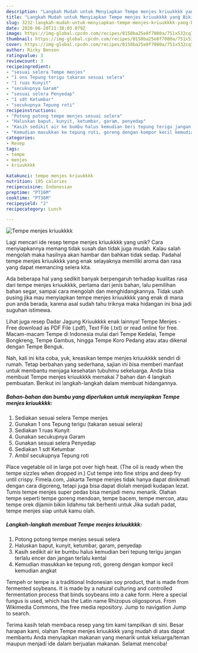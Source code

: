 ```yaml
---
description: "Langkah Mudah untuk Menyiapkan Tempe menjes kriuukkkk yang Bikin Ngiler"
title: "Langkah Mudah untuk Menyiapkan Tempe menjes kriuukkkk yang Bikin Ngiler"
slug: 3232-langkah-mudah-untuk-menyiapkan-tempe-menjes-kriuukkkk-yang-bikin-ngiler
date: 2020-06-20T21:38:03.079Z
image: https://img-global.cpcdn.com/recipes/0158ba25e8f7080a/751x532cq70/tempe-menjes-kriuukkkk-foto-resep-utama.jpg
thumbnail: https://img-global.cpcdn.com/recipes/0158ba25e8f7080a/751x532cq70/tempe-menjes-kriuukkkk-foto-resep-utama.jpg
cover: https://img-global.cpcdn.com/recipes/0158ba25e8f7080a/751x532cq70/tempe-menjes-kriuukkkk-foto-resep-utama.jpg
author: Ricky Benson
ratingvalue: 3
reviewcount: 3
recipeingredient:
- "sesuai selera Tempe menjes"
- "1 ons Tepung terigu takaran sesuai selera"
- "1 ruas Kunyit"
- "secukupnya Garam"
- "sesuai selera Penyedap"
- "1 sdt Ketumbar"
- "secukupnya Tepung roti"
recipeinstructions:
- "Potong potong tempe menjes sesuai selera"
- "Haluskan baput, kunyit, ketumbar, garam, penyedap"
- "Kasih sedikit air ke bumbu halus kemudian beri tepung terigu jangan terlalu encer dan jangan terlalu kental"
- "Kemudian masukkan ke tepung roti, goreng dengan kompor kecil kemudian angkat"
categories:
- Resep
tags:
- tempe
- menjes
- kriuukkkk

katakunci: tempe menjes kriuukkkk 
nutrition: 195 calories
recipecuisine: Indonesian
preptime: "PT16M"
cooktime: "PT36M"
recipeyield: "2"
recipecategory: Lunch

---
```



![Tempe menjes kriuukkkk](https://img-global.cpcdn.com/recipes/0158ba25e8f7080a/751x532cq70/tempe-menjes-kriuukkkk-foto-resep-utama.jpg)

Lagi mencari ide resep tempe menjes kriuukkkk yang unik? Cara menyiapkannya memang tidak susah dan tidak juga mudah. Kalau salah mengolah maka hasilnya akan hambar dan bahkan tidak sedap. Padahal tempe menjes kriuukkkk yang enak selayaknya memiliki aroma dan rasa yang dapat memancing selera kita.

Ada beberapa hal yang sedikit banyak berpengaruh terhadap kualitas rasa dari tempe menjes kriuukkkk, pertama dari jenis bahan, lalu pemilihan bahan segar, sampai cara mengolah dan menghidangkannya. Tidak usah pusing jika mau menyiapkan tempe menjes kriuukkkk yang enak di mana pun anda berada, karena asal sudah tahu triknya maka hidangan ini bisa jadi suguhan istimewa.

Lihat juga resep Dadar Jagung Kriuukkkk enak lainnya! Tempe Menjes - Free download as PDF File (.pdf), Text File (.txt) or read online for free. Macam-macam Tempe di Indonesia mulai dari Tempe Kedelai, Tempe Bongkreng, Tempe Gambus, hingga Tempe Koro Pedang atau atau dikenal dengan Tempe Benguk.


Nah, kali ini kita coba, yuk, kreasikan tempe menjes kriuukkkk sendiri di rumah. Tetap berbahan yang sederhana, sajian ini bisa memberi manfaat untuk membantu menjaga kesehatan tubuhmu sekeluarga. Anda bisa membuat Tempe menjes kriuukkkk memakai 7 bahan dan 4 langkah pembuatan. Berikut ini langkah-langkah dalam membuat hidangannya.

<!--inarticleads1-->

##### Bahan-bahan dan bumbu yang diperlukan untuk menyiapkan Tempe menjes kriuukkkk:

1. Sediakan sesuai selera Tempe menjes
1. Gunakan 1 ons Tepung terigu (takaran sesuai selera)
1. Sediakan 1 ruas Kunyit
1. Gunakan secukupnya Garam
1. Gunakan sesuai selera Penyedap
1. Sediakan 1 sdt Ketumbar
1. Ambil secukupnya Tepung roti


Place vegetable oil in large pot over high heat. (The oil is ready when the tempe sizzles when dropped in.) Cut tempe into fine strips and deep fry until crispy. Fimela.com, Jakarta Tempe menjes tidak hanya dapat dinikmati dengan cara digoreng, tetapi juga bisa dapat diolah menjadi kudapan lezat. Tumis tempe menjes super pedas bisa menjadi menu menarik. Olahan tempe seperti tempe goreng mendoan, tempe bacem, tempe mercon, atau tempe orek dijamin bikin lidahmu tak berhenti untuk Jika sudah padat, tempe menjes siap untuk kamu olah. 

<!--inarticleads2-->

##### Langkah-langkah membuat Tempe menjes kriuukkkk:

1. Potong potong tempe menjes sesuai selera
1. Haluskan baput, kunyit, ketumbar, garam, penyedap
1. Kasih sedikit air ke bumbu halus kemudian beri tepung terigu jangan terlalu encer dan jangan terlalu kental
1. Kemudian masukkan ke tepung roti, goreng dengan kompor kecil kemudian angkat


Tempeh or tempe is a traditional Indonesian soy product, that is made from fermented soybeans. It is made by a natural culturing and controlled fermentation process that binds soybeans into a cake form. Here a special fungus is used, which has the Latin name Rhizopus oligosporus. From Wikimedia Commons, the free media repository. Jump to navigation Jump to search. 

Terima kasih telah membaca resep yang tim kami tampilkan di sini. Besar harapan kami, olahan Tempe menjes kriuukkkk yang mudah di atas dapat membantu Anda menyiapkan makanan yang menarik untuk keluarga/teman maupun menjadi ide dalam berjualan makanan. Selamat mencoba!
